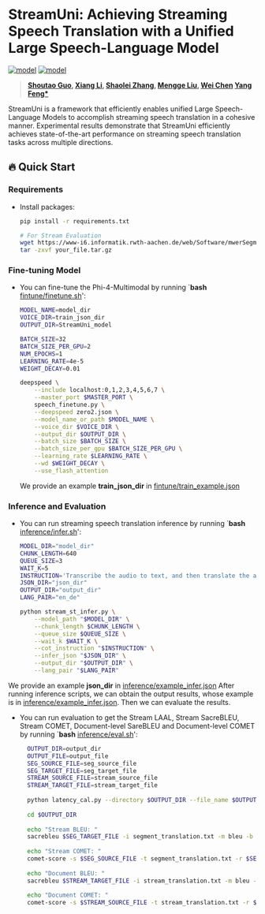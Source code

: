 # StreamUni: Achieving Streaming Speech Translation with a Unified Large Speech-Language Model

[![model](https://img.shields.io/badge/Huggingface-StreamUni_Phi4-brightgreen)]([https://huggingface.co/ICTNLP/StreamUni-Phi4])
[![model](https://img.shields.io/badge/Huggingface-StreamUni_data-brightred)]([https://huggingface.co/datasets/ICTNLP/StreamUni])

> **[Shoutao Guo](https://scholar.google.com/citations?user=XwHtPyAAAAAJ&hl=zh-CN), [Xiang Li](https://scholar.google.com.hk/citations?user=DMfYmIEAAAAJ&hl=zh-CN/), [Shaolei Zhang](https://zhangshaolei1998.github.io/), [Mengge Liu](https://scholar.google.com/citations?user=2WF8LjoAAAAJ&hl=zh-CN), [Wei Chen](https://ieeexplore.ieee.org/author/841945267640363) [Yang Feng*](https://people.ucas.edu.cn/~yangfeng?language=en)**


StreamUni is a framework that efficiently enables unified Large Speech-Language Models to accomplish streaming speech translation in a cohesive manner. Experimental results demonstrate that StreamUni efficiently achieves state-of-the-art performance on streaming speech translation tasks across multiple directions.


## 🔥 Quick Start
### Requirements
- Install packages:

  ```bash
  pip install -r requirements.txt

  # For Stream Evaluation
  wget https://www-i6.informatik.rwth-aachen.de/web/Software/mwerSegmenter.tar.gz
  tar -zxvf your_file.tar.gz
  ```

### Fine-tuning Model
- You can fine-tune the Phi-4-Multimodal by running `**bash** [fintune/finetune.sh](https://github.com/ictnlp/StreamUni/blob/main)':
  ```bash
  MODEL_NAME=model_dir
  VOICE_DIR=train_json_dir
  OUTPUT_DIR=StreamUni_model
  
  BATCH_SIZE=32
  BATCH_SIZE_PER_GPU=2
  NUM_EPOCHS=1
  LEARNING_RATE=4e-5
  WEIGHT_DECAY=0.01
  
  deepspeed \
      --include localhost:0,1,2,3,4,5,6,7 \
      --master_port $MASTER_PORT \
      speech_finetune.py \
      --deepspeed zero2.json \
      --model_name_or_path $MODEL_NAME \
      --voice_dir $VOICE_DIR \
      --output_dir $OUTPUT_DIR \
      --batch_size $BATCH_SIZE \
      --batch_size_per_gpu $BATCH_SIZE_PER_GPU \
      --learning_rate $LEARNING_RATE \
      --wd $WEIGHT_DECAY \
      --use_flash_attention
  ```
  We provide an example **train_json_dir** in [fintune/train_example.json](https://github.com/ictnlp/StreamUni/blob/main/fintune/train_example.json)

### Inference and Evaluation


- You can run streaming speech translation inference by running `**bash** [inference/infer.sh](https://github.com/ictnlp/StreamUni/blob/main/inference/infer.sh)':
  ```bash
  MODEL_DIR="model_dir"
  CHUNK_LENGTH=640
  QUEUE_SIZE=3
  WAIT_K=5
  INSTRUCTION='Transcribe the audio to text, and then translate the audio to German. Use <sep> as a separator between the original transcript and the translation.'
  JSON_DIR="json_dir"
  OUTPUT_DIR="output_dir"
  LANG_PAIR="en_de"
  
  python stream_st_infer.py \
      --model_path "$MODEL_DIR" \
      --chunk_length $CHUNK_LENGTH \
      --queue_size $QUEUE_SIZE \
      --wait_k $WAIT_K \
      --cot_instruction "$INSTRUCTION" \
      --infer_json "$JSON_DIR" \
      --output_dir "$OUTPUT_DIR" \
      --lang_pair "$LANG_PAIR"
  ```
We provide an example **json_dir** in [inference/example_infer.json](https://github.com/ictnlp/StreamUni/blob/main/inference/example_infer.json)
After running inference scripts, we can obtain the output results, whose example is in [inference/example_infer.json](https://github.com/ictnlp/StreamUni/blob/main/inference/example_infer.json). Then we can evaluate the results.

- You can run evaluation to get the Stream LAAL, Stream SacreBLEU, Stream COMET, Document-level SareBLEU and Document-level COMET by running `**bash** [inference/eval.sh](https://github.com/ictnlp/StreamUni/blob/main/inference/eval.sh)':

  ```bash
    OUTPUT_DIR=output_dir
    OUTPUT_FILE=output_file
    SEG_SOURCE_FILE=seg_source_file
    SEG_TARGET_FILE=seg_target_file
    STREAM_SOURCE_FILE=stream_source_file
    STREAM_TARGET_FILE=stream_target_file
    
    python latency_cal.py --directory $OUTPUT_DIR --file_name $OUTPUT_FILE
    
    cd $OUTPUT_DIR
    
    echo "Stream BLEU: "
    sacrebleu $SEG_TARGET_FILE -i segment_translation.txt -m bleu -b -w 4 -lc
    
    echo "Stream COMET: "
    comet-score -s $SEG_SOURCE_FILE -t segment_translation.txt -r $SEG_TARGET_FILE --model comet-22/model.ckpt
    
    echo "Document BLEU: "
    sacrebleu $STREAM_TARGET_FILE -i stream_translation.txt -m bleu -b -w 4 -lc
    
    echo "Document COMET: "
    comet-score -s $STREAM_SOURCE_FILE -t stream_translation.txt -r $STREAM_TARGET_FILE --model comet-22/model.ckpt
  ```
